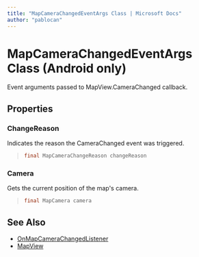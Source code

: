 ```yaml
---
title: "MapCameraChangedEventArgs Class | Microsoft Docs"
author: "pablocan"
---
```


# MapCameraChangedEventArgs Class (Android only)

Event arguments passed to MapView.CameraChanged callback.

## Properties

### ChangeReason

Indicates the reason the CameraChanged event was triggered.

>```java
> final MapCameraChangeReason changeReason
>```

### Camera

Gets the current position of the map's camera.

>```java
> final MapCamera camera
>```

## See Also

* [OnMapCameraChangedListener](OnMapCameraChangedListener-interface.md)
* [MapView](../MapView-class.md)
